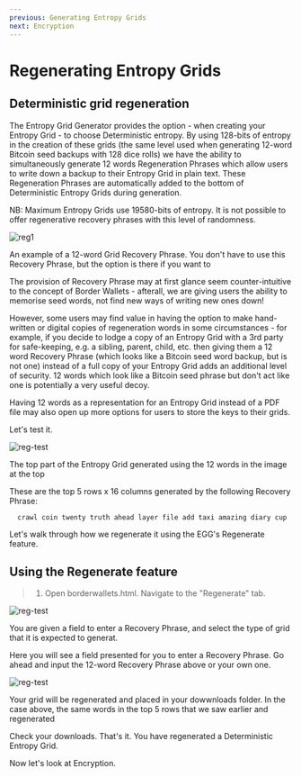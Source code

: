 ```yaml
---
previous: Generating Entropy Grids
next: Encryption
---
```


# Regenerating Entropy Grids

## Deterministic grid regeneration

The Entropy Grid Generator provides the option - when creating your Entropy Grid - to choose Deterministic entropy. By using 128-bits of entropy in the creation of these grids (the same level used when generating 12-word Bitcoin seed backups with 128 dice rolls) we have the ability to simultaneously generate 12 words Regeneration Phrases which allow users to write down a backup to their Entropy Grid in plain text. These Regeneration Phrases are automatically added to the bottom of Deterministic Entropy Grids during generation.

NB: Maximum Entropy Grids use 19580-bits of entropy. It is not possible to offer regenerative recovery phrases with this level of randomness.

![reg1](/regeneration1.png)
<caption>An example of a 12-word Grid Recovery Phrase. You don't have to use this Recovery Phrase, but the option is there if you want to</caption>

The provision of Recovery Phrase may at first glance seem counter-intuitive to the concept of Border Wallets - afterall, we are giving users the ability to memorise seed words, not find new ways of writing new ones down!
  
However, some users may find value in having the option to make hand-written or digital copies of regeneration words in some circumstances - for example, if you decide to lodge a copy of an Entropy Grid with a 3rd party for safe-keeping, e.g. a sibling, parent, child, etc. then giving them a 12 word Recovery Phrase (which looks like a Bitcoin seed word backup, but is not one) instead of a full copy of your Entropy Grid adds an additional level of security. 12 words which look like a Bitcoin seed phrase but don't act like one is potentially a very useful decoy.
  
Having 12 words as a representation for an Entropy Grid instead of a PDF file may also open up more options for users to store the keys to their grids.

Let's test it.

![reg-test](/regen-test.png)
<caption>The top part of the Entropy Grid generated using the 12 words in the image at the top</caption>

These are the top 5 rows x 16 columns generated by the following Recovery Phrase:

```
  crawl coin twenty truth ahead layer file add taxi amazing diary cup
```
  
Let's walk through how we regenerate it using the EGG's Regenerate feature.

## Using the Regenerate feature

> 1. Open borderwallets.html. Navigate to the "Regenerate" tab.
  
![reg-test](/regen-test-1.png)
<caption>You are given a field to enter a Recovery Phrase, and select the type of grid that it is expected to generat.</caption>

Here you will see a field presented for you to enter a Recovery Phrase. Go ahead and input the 12-word Recovery Phrase above or your own one.

![reg-test](/regen-test.png)
<caption>Your grid will be regenerated and placed in your dowwnloads folder. In the case above, the same words in the top 5 rows that we saw earlier and regenerated</caption>

Check your downloads. That's it. You have regenerated a Deterministic Entropy Grid.

Now let's look at Encryption.
